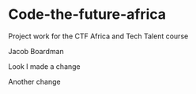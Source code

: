 # Code-the-future-africa

Project work for the CTF Africa and Tech Talent course

Jacob Boardman

Look I made a change

Another change
